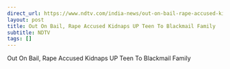```yaml
---
direct_url: https://www.ndtv.com/india-news/out-on-bail-rape-accused-kidnaps-up-teen-to-blackmail-family-9173576#publisher=newsstand
layout: post
title: Out On Bail, Rape Accused Kidnaps UP Teen To Blackmail Family
subtitle: NDTV
tags: []
---
```


Out On Bail, Rape Accused Kidnaps UP Teen To Blackmail Family
